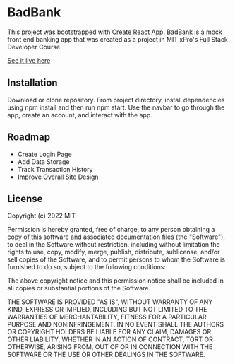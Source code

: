 # BadBank

This project was bootstrapped with [Create React App](https://github.com/facebook/create-react-app).
BadBank is a mock front end banking app that was created as a project in MIT xPro's Full Stack Developer Course.

[See it live here](http://leah-seligbankingapplication.s3-website-us-west-1.amazonaws.com)

## Installation

Download or clone repository.
From project directory, install dependencies using npm install and then run npm start.
Use the navbar to go through the app, create an account, and interact with the app.

## Roadmap

- Create Login Page
- Add Data Storage
- Track Transaction History
- Improve Overall Site Design

## License

Copyright (c) 2022 MIT

Permission is hereby granted, free of charge, to any person obtaining a copy of this software and associated documentation files (the "Software"), to deal in the Software without restriction, including without limitation the rights to use, copy, modify, merge, publish, distribute, sublicense, and/or sell copies of the Software, and to permit persons to whom the Software is furnished to do so, subject to the following conditions:

The above copyright notice and this permission notice shall be included in all copies or substantial portions of the Software.

THE SOFTWARE IS PROVIDED "AS IS", WITHOUT WARRANTY OF ANY KIND, EXPRESS OR IMPLIED, INCLUDING BUT NOT LIMITED TO THE WARRANTIES OF MERCHANTABILITY, FITNESS FOR A PARTICULAR PURPOSE AND NONINFRINGEMENT. IN NO EVENT SHALL THE AUTHORS OR COPYRIGHT HOLDERS BE LIABLE FOR ANY CLAIM, DAMAGES OR OTHER LIABILITY, WHETHER IN AN ACTION OF CONTRACT, TORT OR OTHERWISE, ARISING FROM, OUT OF OR IN CONNECTION WITH THE SOFTWARE OR THE USE OR OTHER DEALINGS IN THE SOFTWARE.
